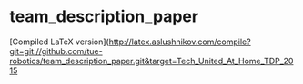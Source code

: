# team_description_paper

[Compiled LaTeX version](http://latex.aslushnikov.com/compile?git=git://github.com/tue-robotics/team_description_paper.git&target=Tech_United_At_Home_TDP_2015
